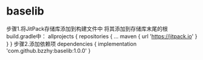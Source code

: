 # baselib
步骤1.将JitPack存储库添加到构建文件中
将其添加到存储库末尾的根build.gradle中：
	allprojects {
		repositories {
			...
			maven { url 'https://jitpack.io' }
		}
	}
  步骤2.添加依赖项
  	dependencies {
	        implementation 'com.github.bzzhy:baselib:1.0.0'
	}
